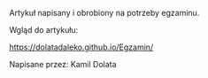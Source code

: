 Artykuł napisany i obrobiony na potrzeby egzaminu.

Wgląd do artykułu:

https://dolatadaleko.github.io/Egzamin/


Napisane przez: Kamil Dolata